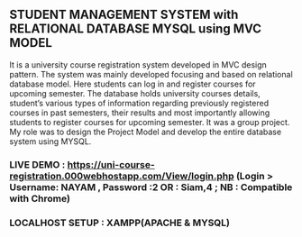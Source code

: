 ## STUDENT MANAGEMENT SYSTEM with RELATIONAL DATABASE MYSQL using MVC MODEL

It is a university course registration system developed in MVC design pattern. The system was mainly developed focusing and based on relational database model.  Here students can log in and register courses for upcoming semester. The database holds university courses details, student’s various types of information regarding previously registered courses in past semesters, their results and most importantly allowing students to register courses for upcoming semester. It was a group project. My role was to design the Project Model and develop the entire database system using MYSQL.

### LIVE DEMO : https://uni-course-registration.000webhostapp.com/View/login.php (Login > Username: NAYAM , Password :2   OR : Siam,4 ; NB : Compatible with Chrome)


### LOCALHOST SETUP : XAMPP(APACHE & MYSQL)
